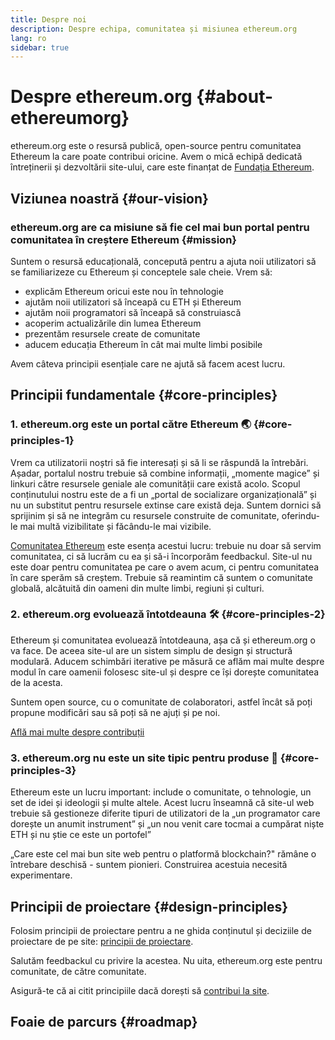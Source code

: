 ```yaml
---
title: Despre noi
description: Despre echipa, comunitatea și misiunea ethereum.org
lang: ro
sidebar: true
---
```


# Despre ethereum.org {#about-ethereumorg}

ethereum.org este o resursă publică, open-source pentru comunitatea Ethereum la care poate contribui oricine. Avem o mică echipă dedicată întreținerii și dezvoltării site-ului, care este finanțat de [Fundația Ethereum](/foundation/).

## Viziunea noastră {#our-vision}

### ethereum.org are ca misiune să fie cel mai bun portal pentru comunitatea în creștere Ethereum {#mission}

Suntem o resursă educațională, concepută pentru a ajuta noii utilizatori să se familiarizeze cu Ethereum și conceptele sale cheie. Vrem să:

- explicăm Ethereum oricui este nou în tehnologie
- ajutăm noii utilizatori să înceapă cu ETH și Ethereum
- ajutăm noii programatori să înceapă să construiască
- acoperim actualizările din lumea Ethereum
- prezentăm resursele create de comunitate
- aducem educația Ethereum în cât mai multe limbi posibile

Avem câteva principii esențiale care ne ajută să facem acest lucru.

## Principii fundamentale {#core-principles}

### 1. ethereum.org este un portal către Ethereum 🌏 {#core-principles-1}

Vrem ca utilizatorii noștri să fie interesați și să li se răspundă la întrebări. Așadar, portalul nostru trebuie să combine informații, „momente magice” și linkuri către resursele geniale ale comunității care există acolo. Scopul conținutului nostru este de a fi un „portal de socializare organizațională” și nu un substitut pentru resursele extinse care există deja. Suntem dornici să sprijinim și să ne integrăm cu resursele construite de comunitate, oferindu-le mai multă vizibilitate și făcându-le mai vizibile.

[Comunitatea Ethereum](/community/) este esența acestui lucru: trebuie nu doar să servim comunitatea, ci să lucrăm cu ea și să-i încorporăm feedbackul. Site-ul nu este doar pentru comunitatea pe care o avem acum, ci pentru comunitatea în care sperăm să creștem. Trebuie să reamintim că suntem o comunitate globală, alcătuită din oameni din multe limbi, regiuni și culturi.

### 2. ethereum.org evoluează întotdeauna 🛠 {#core-principles-2}

Ethereum și comunitatea evoluează întotdeauna, așa că și ethereum.org o va face. De aceea site-ul are un sistem simplu de design și structură modulară. Aducem schimbări iterative pe măsură ce aflăm mai multe despre modul în care oamenii folosesc site-ul și despre ce își dorește comunitatea de la acesta.

Suntem open source, cu o comunitate de colaboratori, astfel încât să poți propune modificări sau să poți să ne ajuți și pe noi.

[Află mai multe despre contribuții](/contributing/)

### 3. ethereum.org nu este un site tipic pentru produse 🦄 {#core-principles-3}

Ethereum este un lucru important: include o comunitate, o tehnologie, un set de idei și ideologii și multe altele. Acest lucru înseamnă că site-ul web trebuie să gestioneze diferite tipuri de utilizatori de la „un programator care dorește un anumit instrument” și „un nou venit care tocmai a cumpărat niște ETH și nu știe ce este un portofel”

„Care este cel mai bun site web pentru o platformă blockchain?" rămâne o întrebare deschisă - suntem pionieri. Construirea acestuia necesită experimentare.

## Principii de proiectare {#design-principles}

Folosim principii de proiectare pentru a ne ghida conținutul și deciziile de proiectare de pe site: [principii de proiectare](/contributing/design-principles/).

Salutăm feedbackul cu privire la acestea. Nu uita, ethereum.org este pentru comunitate, de către comunitate.

Asigură-te că ai citit principiile dacă dorești să [contribui la site](/contributing/).

## Foaie de parcurs {#roadmap}

<Roadmap />
